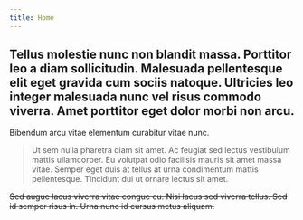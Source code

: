 ```yaml
---
title: Home
---
```


## Tellus molestie nunc non blandit massa. Porttitor leo a diam sollicitudin. Malesuada pellentesque elit eget gravida cum sociis natoque. Ultricies leo integer malesuada nunc vel risus commodo viverra. Amet porttitor eget dolor morbi non arcu. 

Bibendum arcu vitae elementum curabitur vitae nunc. 

> Ut sem nulla pharetra diam sit amet. Ac feugiat sed lectus vestibulum mattis ullamcorper. Eu volutpat odio facilisis mauris sit amet massa vitae. Semper eget duis at tellus at urna condimentum mattis pellentesque. Tincidunt dui ut ornare lectus sit amet. 

~~Sed augue lacus viverra vitae congue eu. Nisi lacus sed viverra tellus. Sed id semper risus in. Urna nunc id cursus metus aliquam.~~